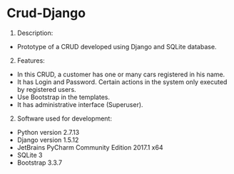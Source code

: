 # Crud-Django

1. Description:
- Prototype of a CRUD developed using Django and SQLite database.

2. Features:
- In this CRUD, a customer has one or many cars registered in his name.
- It has  Login  and Password. Certain actions in the system only executed by registered users.
- Use  Bootstrap  in the templates.
- It has administrative interface (Superuser).

2.  Software  used for development:
- Python version 2.7.13
- Django version 1.5.12
- JetBrains PyCharm Community Edition 2017.1 x64 
- SQLite 3
- Bootstrap 3.3.7
